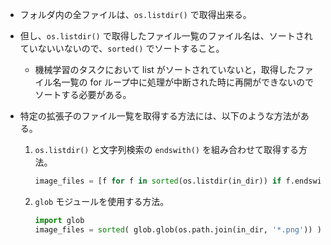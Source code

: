 
- フォルダ内の全ファイルは、`os.listdir()` で取得出来る。
- 但し、`os.listdir()` で取得したファイル一覧のファイル名は、ソートされていないいないので、`sorted()` でソートすること。
    - 機械学習のタスクにおいて list がソートされていないと，取得したファイル名一覧の for ループ中に処理が中断された時に再開ができないのでソートする必要がある。

- 特定の拡張子のファイル一覧を取得する方法には、以下のような方法がある。
    1. `os.listdir()` と文字列検索の `endswith()` を組み合わせて取得する方法。
        ```python
        image_files = [f for f in sorted(os.listdir(in_dir)) if f.endswith(('.jpg', '.png'))]
        ```
    1. `glob` モジュールを使用する方法。
        ```python
        import glob
        image_files = sorted( glob.glob(os.path.join(in_dir, '*.png')) )        
        ```
